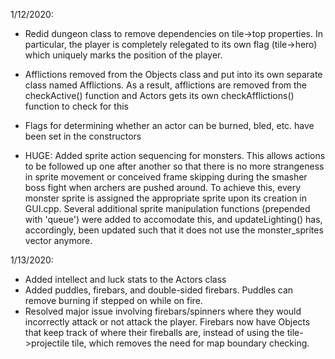 
1/12/2020:
- Redid dungeon class to remove dependencies on tile->top properties. In particular, the player is completely relegated to its own flag (tile->hero) which uniquely marks the position of the player.
- Afflictions removed from the Objects class and put into its own separate class named Afflictions. As a result, afflictions are removed from the checkActive() function and Actors gets its own checkAfflictions() function to check for this
- Flags for determining whether an actor can be burned, bled, etc. have been set in the constructors

- HUGE: Added sprite action sequencing for monsters. This allows actions to be followed up one after another so that there is no more strangeness in sprite movement or conceived frame skipping during the smasher boss fight when archers are pushed around. To achieve this, every monster sprite is assigned the appropriate sprite upon its creation in GUI.cpp. Several additional sprite manipulation functions (prepended with 'queue') were added to accomodate this, and updateLighting() has, accordingly, been updated such that it does not use the monster_sprites vector anymore.

1/13/2020:
- Added intellect and luck stats to the Actors class
- Added puddles, firebars, and double-sided firebars. Puddles can remove burning if stepped on while on fire.
- Resolved major issue involving firebars/spinners where they would incorrectly attack or not attack the player. Firebars now have Objects that keep track of where their fireballs are, instead of using the tile->projectile tile, which removes the need for map boundary checking.
